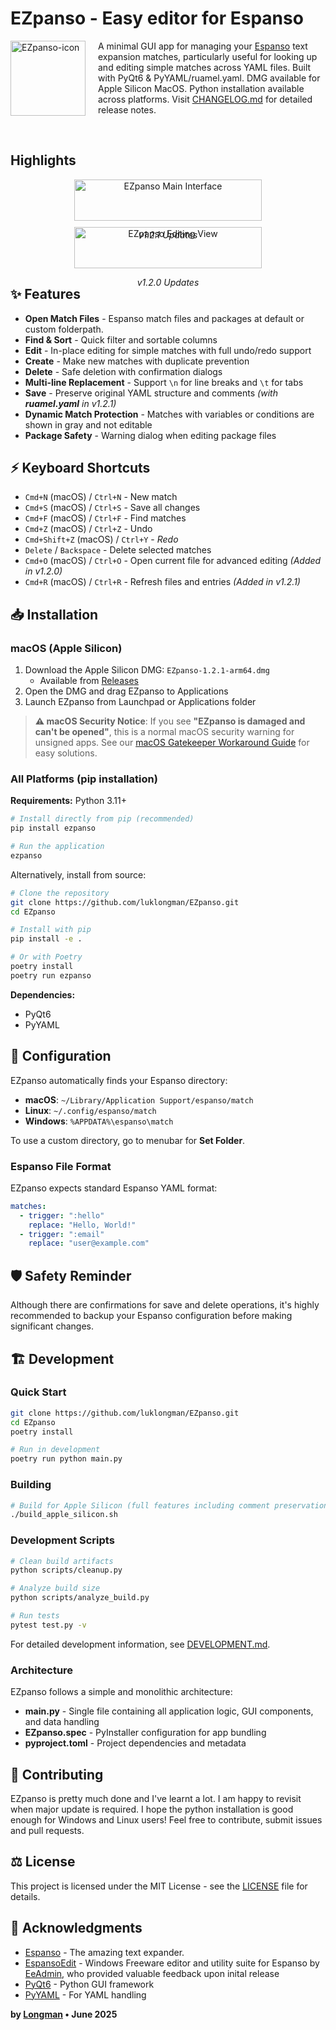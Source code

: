 # EZpanso - Easy editor for Espanso

<div>
  <img src="https://github.com/user-attachments/assets/cb893176-d625-42fd-b332-e72b8827cec4" alt="EZpanso-icon" width="120" align="left" style="margin-right: 20px;" />
  <div style="padding-left: 20px;">
    <p>A minimal GUI app for managing your <a href="https://espanso.org/">Espanso</a> text expansion matches, particularly useful for looking up and editing simple matches across YAML files. Built with PyQt6 & PyYAML/ruamel.yaml. DMG available for Apple Silicon MacOS. Python installation available across platforms. Visit <a href="CHANGELOG.md">CHANGELOG.md</a> for detailed release notes.</p>
  </div>
</div>
<br clear="all" />

## Highlights

<div align="center">
  <div style="display: flex; flex-wrap: wrap; justify-content: center; gap: 10px;">
    <div style="flex: 1; min-width: 300px; max-width: 49%;">
      <img src="https://github.com/user-attachments/assets/a1ed9e8f-bfbc-4030-9d3e-31d06381a880" width="100%" alt="EZpanso Main Interface">
      <p align="center"><em>v1.2.1 Updates</em></p>
    </div>
    <div style="flex: 1; min-width: 300px; max-width: 49%;">
      <img src="https://github.com/user-attachments/assets/774fa2c8-ad27-42ca-85c5-8342e2a99802" width="100%" alt="EZpanso Editing View">
      <p align="center"><em>v1.2.0 Updates</em></p>
    </div>
  </div>
</div>


## ✨ Features

- **Open Match Files** - Espanso match files and packages at default or custom folderpath.
- **Find & Sort** - Quick filter and sortable columns
- **Edit** - In-place editing for simple matches with full undo/redo support
- **Create** - Make new matches with duplicate prevention
- **Delete** - Safe deletion with confirmation dialogs
- **Multi-line Replacement** - Support `\n` for line breaks and `\t` for tabs
- **Save** - Preserve original YAML structure and comments *(with **ruamel.yaml** in v1.2.1)*
- **Dynamic Match Protection** - Matches with variables or conditions are shown in gray and not editable
- **Package Safety** - Warning dialog when editing package files

## ⚡ Keyboard Shortcuts

- `Cmd+N` (macOS) / `Ctrl+N` - New match
- `Cmd+S` (macOS) / `Ctrl+S` - Save all changes  
- `Cmd+F` (macOS) / `Ctrl+F` - Find matches
- `Cmd+Z` (macOS) / `Ctrl+Z` - Undo
- `Cmd+Shift+Z` (macOS) / `Ctrl+Y` - *Redo*
- `Delete` / `Backspace` - Delete selected matches
- `Cmd+O` (macOS) / `Ctrl+O` - Open current file for advanced editing *(Added in v1.2.0)*
- `Cmd+R` (macOS) / `Ctrl+R` - Refresh files and entries *(Added in v1.2.1)*

## 📥 Installation

### macOS (Apple Silicon)

1. Download the Apple Silicon DMG: `EZpanso-1.2.1-arm64.dmg`
   - Available from [Releases](https://github.com/luklongman/EZpanso/releases)
2. Open the DMG and drag EZpanso to Applications
3. Launch EZpanso from Launchpad or Applications folder

> **⚠️ macOS Security Notice**: If you see **"EZpanso is damaged and can't be opened"**, this is a normal macOS security warning for unsigned apps. See our [macOS Gatekeeper Workaround Guide](docs/MACOS_GATEKEEPER_WORKAROUND.md) for easy solutions.

### All Platforms (pip installation)

**Requirements:** Python 3.11+

```bash
# Install directly from pip (recommended)
pip install ezpanso

# Run the application
ezpanso
```

Alternatively, install from source:

```bash
# Clone the repository
git clone https://github.com/luklongman/EZpanso.git
cd EZpanso

# Install with pip
pip install -e .

# Or with Poetry 
poetry install
poetry run ezpanso
```

**Dependencies:**

- PyQt6
- PyYAML

## 🔧 Configuration

EZpanso automatically finds your Espanso directory:

- **macOS**: `~/Library/Application Support/espanso/match`
- **Linux**: `~/.config/espanso/match`
- **Windows**: `%APPDATA%\espanso\match`

To use a custom directory, go to menubar for **Set Folder**.

### Espanso File Format

EZpanso expects standard Espanso YAML format:

```yaml
matches:
  - trigger: ":hello"
    replace: "Hello, World!"
  - trigger: ":email"
    replace: "user@example.com"
```

## 🛡️ Safety Reminder

Although there are confirmations for save and delete operations, it's highly recommended to backup your Espanso configuration before making significant changes.

## 🏗️ Development

### Quick Start

```bash
git clone https://github.com/luklongman/EZpanso.git
cd EZpanso
poetry install

# Run in development
poetry run python main.py
```

### Building

```bash
# Build for Apple Silicon (full features including comment preservation)
./build_apple_silicon.sh
```

### Development Scripts

```bash
# Clean build artifacts
python scripts/cleanup.py

# Analyze build size
python scripts/analyze_build.py

# Run tests
pytest test.py -v
```

For detailed development information, see [DEVELOPMENT.md](DEVELOPMENT.md).

### Architecture

EZpanso follows a simple and monolithic architecture:

- **main.py** - Single file containing all application logic, GUI components, and data handling
- **EZpanso.spec** - PyInstaller configuration for app bundling  
- **pyproject.toml** - Project dependencies and metadata

## 🤝 Contributing

EZpanso is pretty much done and I've learnt a lot. I am happy to revisit when major update is required. I hope the python installation is good enough for Windows and Linux users! Feel free to contribute, submit issues and pull requests.

## ⚖️ License

This project is licensed under the MIT License - see the [LICENSE](LICENSE) file for details.

## 🙏 Acknowledgments

- [Espanso](https://espanso.org/) - The amazing text expander.
- [EspansoEdit](https://ee.qqv.com.au/) - Windows Freeware editor and utility suite for Espanso by [EeAdmin](https://www.reddit.com/user/EeAdmin/), who provided valuable feedback upon inital release
- [PyQt6](https://riverbankcomputing.com/software/pyqt/) - Python GUI framework
- [PyYAML](https://pyyaml.org/) - For YAML handling

**by [Longman](https://www.instagram.com/l.ongman) • June 2025**
